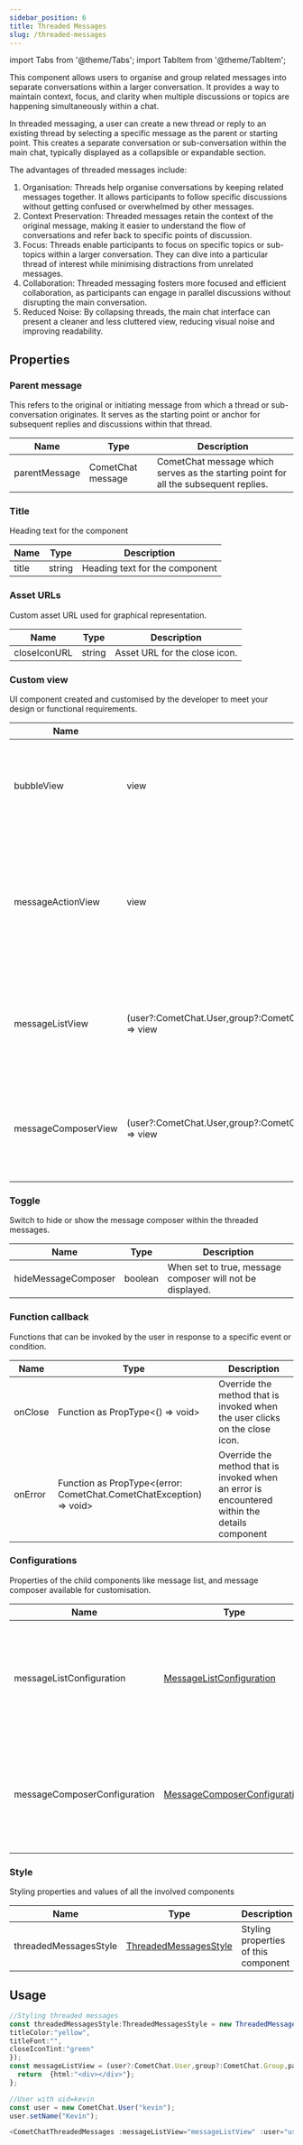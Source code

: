 ```yaml
---
sidebar_position: 6
title: Threaded Messages
slug: /threaded-messages
---
```


import Tabs from '@theme/Tabs';
import TabItem from '@theme/TabItem';

This component allows users to organise and group related messages into separate conversations within a larger conversation. It provides a way to maintain context, focus, and clarity when multiple discussions or topics are happening simultaneously within a chat.

In threaded messaging, a user can create a new thread or reply to an existing thread by selecting a specific message as the parent or starting point. This creates a separate conversation or sub-conversation within the main chat, typically displayed as a collapsible or expandable section.

The advantages of threaded messages include:

1. Organisation: Threads help organise conversations by keeping related messages together. It allows participants to follow specific discussions without getting confused or overwhelmed by other messages.
2. Context Preservation: Threaded messages retain the context of the original message, making it easier to understand the flow of conversations and refer back to specific points of discussion.
3. Focus: Threads enable participants to focus on specific topics or sub-topics within a larger conversation. They can dive into a particular thread of interest while minimising distractions from unrelated messages.
4. Collaboration: Threaded messaging fosters more focused and efficient collaboration, as participants can engage in parallel discussions without disrupting the main conversation.
5. Reduced Noise: By collapsing threads, the main chat interface can present a cleaner and less cluttered view, reducing visual noise and improving readability.

## Properties

### Parent message

This refers to the original or initiating message from which a thread or sub-conversation originates. It serves as the starting point or anchor for subsequent replies and discussions within that thread.

| Name          | Type              | Description                                                                          |
| ------------- | ----------------- | ------------------------------------------------------------------------------------ |
| parentMessage | CometChat message | CometChat message which serves as the starting point for all the subsequent replies. |

### Title

Heading text for the component

| Name  | Type   | Description                    |
| ----- | ------ | ------------------------------ |
| title | string | Heading text for the component |

### Asset URLs

Custom asset URL used for graphical representation.

| Name         | Type   | Description                   |
| ------------ | ------ | ----------------------------- |
| closeIconURL | string | Asset URL for the close icon. |

### Custom view

UI component created and customised by the developer to meet your design or functional requirements.

| Name              | Type | Description                                                                               |
| ----------------- | ---- | ----------------------------------------------------------------------------------------- |
| bubbleView        | view | User-defined component to customise the parent message's bubble.                          |
| messageActionView | view | User-defined component to customise the message actions available for the parent message. |
| messageListView     | (user?:CometChat.User,group?:CometChat.Group,parentMessage?:CometChat.BaseMessage) => view | User-defined Vue component to customise the message list.     |
| messageComposerView | (user?:CometChat.User,group?:CometChat.Group,parentMessage?:CometChat.BaseMessage) => view | User-defined Vue component to customise the message composer. |

### Toggle

Switch to hide or show the message composer within the threaded messages.

| Name                | Type    | Description                                               |
| ------------------- | ------- | --------------------------------------------------------- |
| hideMessageComposer | boolean | When set to true, message composer will not be displayed. |

### Function callback

Functions that can be invoked by the user in response to a specific event or condition.

| Name    | Type                                                                | Description                                                                                   |
| ------- | ------------------------------------------------------------------- | --------------------------------------------------------------------------------------------- |
| onClose | Function as PropType\<() => void>                                    | Override the method that is invoked when the user clicks on the close icon.                   |
| onError | Function as PropType\<(error: CometChat.CometChatException) => void> | Override the method that is invoked when an error is encountered within the details component |

### Configurations

Properties of the child components like message list, and message composer available for customisation.

| Name                         | Type                                                                       | Description                                                                                                   |
| ---------------------------- | -------------------------------------------------------------------------- | ------------------------------------------------------------------------------------------------------------- |
| messageListConfiguration     | [MessageListConfiguration](/web-shared/message-list-configuration)         | Properties of the message list component that are available for customisation via the messages component.     |
| messageComposerConfiguration | [MessageComposerConfiguration](/web-shared/message-composer-configuration) | Properties of the message composer component that are available for customisation via the messages component. |

### Style

Styling properties and values of all the involved components

| Name                  | Type                                                       | Description                          |
| --------------------- | ---------------------------------------------------------- | ------------------------------------ |
| threadedMessagesStyle | [ThreadedMessagesStyle](/web-shared/threadedmessagesstyle) | Styling properties of this component |

## Usage

<Tabs>
<TabItem value="ts" label="Vue">

```typescript
//Styling threaded messages
const threadedMessagesStyle:ThreadedMessagesStyle = new ThreadedMessagesStyle({
titleColor:"yellow",
titleFont:"",
closeIconTint:"green"
});
const messageListView = (user?:CometChat.User,group?:CometChat.Group,parentMessage?:CometChat.BaseMessage) => {
  return  {html:"<div></div>"};
};

//User with uid=kevin
const user = new CometChat.User("kevin");
user.setName("Kevin");

<CometChatThreadedMessages :messageListView="messageListView" :user="user" :threadedMessagesStyle="threadedMessagesStyle"></CometChatThreadedMessages>
```

</TabItem>
</Tabs>
